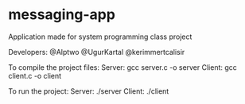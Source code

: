 # messaging-app
Application made for system programming class project

Developers: @Alptwo @UgurKartal @kerimmertcalisir

To compile the project files:
    Server: gcc server.c -o server
    Client: gcc client.c -o client

To run the project:
    Server: ./server <port>
    Client: ./client <port>
